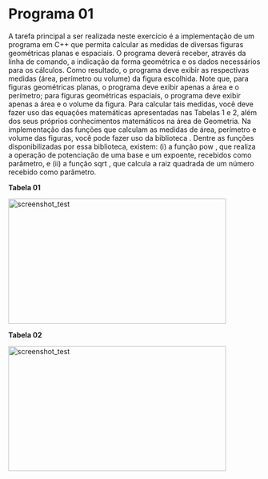 Programa 01
===========

A tarefa principal a ser realizada neste exercício é a implementação de um programa em C++ que
permita calcular as medidas de diversas figuras geométricas planas e espaciais. O programa deverá
receber, através da linha de comando, a indicação da forma geométrica e os dados necessários para
os cálculos. Como resultado, o programa deve exibir as respectivas medidas (área, perímetro ou
volume) da figura escolhida. Note que, para figuras geométricas planas, o programa deve exibir
apenas a área e o perímetro; para figuras geométricas espaciais, o programa deve exibir apenas a
área e o volume da figura. Para calcular tais medidas, você deve fazer uso das equações matemáticas
apresentadas nas Tabelas 1 e 2, além dos seus próprios conhecimentos matemáticos na área de
Geometria.
Na implementação das funções que calculam as medidas de área, perímetro e volume das figuras,
você pode fazer uso da biblioteca <cmath> . Dentre as funções disponibilizadas por essa biblioteca,
existem: (i) a função pow , que realiza a operação de potenciação de uma base e um expoente,
recebidos como parâmetro, e (ii) a função sqrt , que calcula a raiz quadrada de um número recebido
como parâmetro.

**Tabela 01**

<img src="https://github.com/Bhyan/Laboratorio_02_IMD0030/blob/master/programa_01/img/tabela_01.png" alt="screenshot_test" width="435" height="250">

**Tabela 02**

<img src="https://github.com/Bhyan/Laboratorio_02_IMD0030/blob/master/programa_01/img/tabela_01.png" alt="screenshot_test" width="435" height="250">
